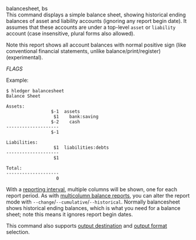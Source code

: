 balancesheet, bs\
This command displays a simple balance sheet, showing historical ending
balances of asset and liability accounts (ignoring any report begin date).
It assumes that these accounts are under a top-level `asset` or `liability`
account (case insensitive, plural forms also  allowed).

Note this report shows all account balances with normal positive sign
(like conventional financial statements, unlike balance/print/register)
(experimental).

_FLAGS_

Example:

```shell
$ hledger balancesheet
Balance Sheet

Assets:
                 $-1  assets
                  $1    bank:saving
                 $-2    cash
--------------------
                 $-1

Liabilities:
                  $1  liabilities:debts
--------------------
                  $1

Total:
--------------------
                   0
```

With a [reporting interval](#reporting-interval), multiple columns
will be shown, one for each report period.
As with [multicolumn balance reports](#multicolumn-balance-reports),
you can alter the report mode with `--change`/`--cumulative`/`--historical`.
Normally balancesheet shows historical ending balances, which is what
you need for a balance sheet; note this means it ignores report begin
dates.

This command also supports
[output destination](/manual.html#output-destination) and
[output format](/manual.html#output-format) selection.
